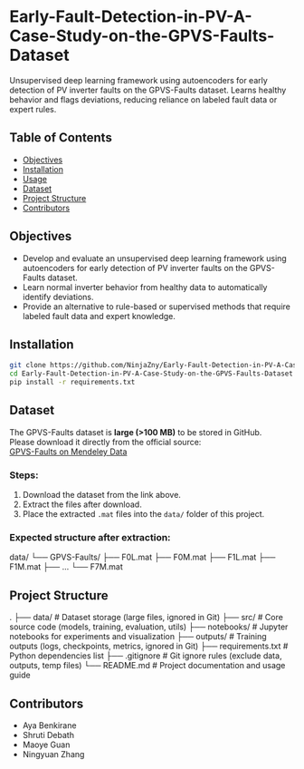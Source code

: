 # Early-Fault-Detection-in-PV-A-Case-Study-on-the-GPVS-Faults-Dataset
Unsupervised deep learning framework using autoencoders for early detection of PV inverter faults on the GPVS-Faults dataset. Learns healthy behavior and flags deviations, reducing reliance on labeled fault data or expert rules.




## Table of Contents
- [Objectives](#Objectives)
- [Installation](#installation)
- [Usage](#usage)
- [Dataset](#dataset)
- [Project Structure](#project-structure)
- [Contributors](#contributors)




## Objectives
- Develop and evaluate an unsupervised deep learning framework using autoencoders for early detection of PV inverter faults on the GPVS-Faults dataset.
- Learn normal inverter behavior from healthy data to automatically identify deviations.
- Provide an alternative to rule-based or supervised methods that require labeled fault data and expert knowledge.




## Installation
```bash
git clone https://github.com/NinjaZny/Early-Fault-Detection-in-PV-A-Case-Study-on-the-GPVS-Faults-Dataset.git
cd Early-Fault-Detection-in-PV-A-Case-Study-on-the-GPVS-Faults-Dataset
pip install -r requirements.txt
```




## Dataset

The GPVS-Faults dataset is **large (>100 MB)** to be stored in GitHub.  
Please download it directly from the official source:  
[GPVS-Faults on Mendeley Data](https://data.mendeley.com/datasets/n76t439f65/1)

### Steps:
1. Download the dataset from the link above.
2. Extract the files after download.
3. Place the extracted `.mat` files into the `data/` folder of this project.

### Expected structure after extraction:
data/
 └── GPVS-Faults/
     ├── F0L.mat
     ├── F0M.mat
     ├── F1L.mat
     ├── F1M.mat
     ├── ...
     └── F7M.mat




## Project Structure
.
├── data/             # Dataset storage (large files, ignored in Git)
├── src/              # Core source code (models, training, evaluation, utils)
├── notebooks/        # Jupyter notebooks for experiments and visualization
├── outputs/          # Training outputs (logs, checkpoints, metrics, ignored in Git)
├── requirements.txt  # Python dependencies list
├── .gitignore        # Git ignore rules (exclude data, outputs, temp files)
└── README.md         # Project documentation and usage guide





## Contributors
- Aya Benkirane
- Shruti Debath
- Maoye Guan
- Ningyuan Zhang